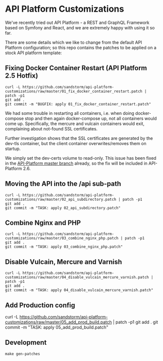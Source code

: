# API Platform Customizations

We've recently tried out API Platform - a REST and GraphQL Framework based on Symfony and React,
and we are extremely happy with using it so far.

There are some details which we like to change from the default API Platform configuration; so this
repo contains the patches to be applied on a stock API platform template:

## Fixing Docker Container Restart (API Platform 2.5 Hotfix)

```
curl -L https://github.com/sandstorm/api-platform-customizations/raw/master/01_fix_docker_container_restart.patch | patch -p1
git add .
git commit -m "BUGFIX: apply 01_fix_docker_container_restart.patch"
```

We had some trouble in restarting all containers, i.e. when doing docker-compose stop and then again docker-compose up, not all containers would come up. Specifically, the mercure and vulcain containers would exit, complaining about not-found SSL certificates.

Further investigation shows that the SSL certificates are generated by the dev-tls container, but the client container overwrites/removes them on startup.

We simply set the dev-certs volume to read-only. This issue has been fixed in the [API-Platform master branch](https://github.com/api-platform/api-platform/commit/ef05822b07ca57eb28665fe965043961373661e5#diff-4e5e90c6228fd48698d074241c2ba760) already, so the fix will be included in API-Platform 2.6.

## Moving the API into the /api sub-path

```
curl -L https://github.com/sandstorm/api-platform-customizations/raw/master/02_api_subdirectory.patch | patch -p1
git add .
git commit -m "TASK: apply 02_api_subdirectory.patch"
```

## Combine Nginx and PHP

```
curl -L https://github.com/sandstorm/api-platform-customizations/raw/master/03_combine_nginx_php.patch | patch -p1
git add .
git commit -m "TASK: apply 03_combine_nginx_php.patch"
```

## Disable Vulcain, Mercure and Varnish

```
curl -L https://github.com/sandstorm/api-platform-customizations/raw/master/04_disable_vulcain_mercure_varnish.patch | patch -p1
git add .
git commit -m "TASK: apply 04_disable_vulcain_mercure_varnish.patch"
```

## Add Production config

curl -L https://github.com/sandstorm/api-platform-customizations/raw/master/05_add_prod_build.patch | patch -p1
git add .
git commit -m "TASK: apply 05_add_prod_build.patch"

## Development

```
make gen-patches
```
